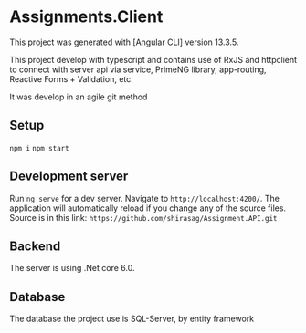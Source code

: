 # Assignments.Client

This project was generated with [Angular CLI] version 13.3.5.

This project develop with typescript and contains use of RxJS and httpclient to connect with server api via service, 
PrimeNG library, app-routing, Reactive Forms + Validation,  etc.

It was develop in an agile git method

## Setup

`npm i`
`npm start`

## Development server

Run `ng serve` for a dev server. Navigate to `http://localhost:4200/`. The application will automatically reload if you change any of the source files. Source is in this link: `https://github.com/shirasag/Assignment.API.git`

## Backend
The server is using .Net core 6.0.

## Database
The database the project use is SQL-Server, by entity framework
